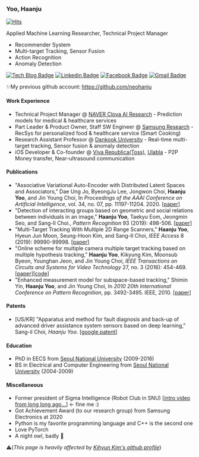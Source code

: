 ### Yoo, Haanju
[![Hits](https://hits.seeyoufarm.com/api/count/incr/badge.svg?url=https%3A%2F%2Fgithub.com%2Fhaanju-yoo%2Fhit-counter&count_bg=%233EB650&title_bg=%23292930&icon=&icon_color=%23E7E7E7&title=hits&edge_flat=false)](https://hits.seeyoufarm.com)

Applied Machine Learning Researcher, Technical Project Manager

- Recommender System
- Multi-target Tracking, Sensor Fusion
- Action Recognition
- Anomaly Detection

[![Tech Blog Badge](http://img.shields.io/badge/-Tech%20blog-black?style=flat-square&logo=github&link=https://haanju-yoo.github.io/)](https://haanju-yoo.github.io/)
[![Linkedin Badge](https://img.shields.io/badge/-LinkedIn-blue?style=flat-square&logo=Linkedin&logoColor=white&link=https://www.linkedin.com/in/haanju-yoo/)](https://www.linkedin.com/in/haanju-yoo/)
[![Facebook Badge](https://img.shields.io/badge/facebook-1877f2?style=flat-square&logo=facebook&logoColor=white&link=https://www.facebook.com/haanju.yoo/)](https://www.facebook.com/haanju.yoo/)
[![Gmail Badge](https://img.shields.io/badge/Gmail-d14836?style=flat-square&logo=Gmail&logoColor=white&link=mailto:haanju.yoo@gmail.com)](mailto:haanju.yoo@gmail.com)

✨My previous github account: https://github.com/neohanju

#### Work Experience

- Technical Project Manager @ [NAVER Clova AI Research](https://clova.ai/en/research/research-areas.html) - Prediction models for medical & healthcare services
- Part Leader & Product Owner, Staff SW Engineer @ [Samsung Research](https://research.samsung.com/) - RecSys for personalized food & healthcare service (Smart Cooking)
- Research Assistant Professor @ [Dankook University](https://www.dankook.ac.kr/en/web/international) - Real-time multi-target tracking, Sensor fusion & anomaly detection
- iOS Developer & Co-founder @ [Viva Republica(Toss)](https://team.toss.im/en/), [Ulabla](https://www.youtube.com/watch?v=KcA095AJJHA) - P2P Money transfer, Near-ultrasound communication

#### Publications

- "Associative Variational Auto-Encoder with Distributed Latent Spaces and Associators," Dae Ung Jo, ByeongJu Lee, Jongwon Choi, **Haanju Yoo**, and Jin Young Choi, In *Proceedings of the AAAI Conference on Artificial Intelligence*, vol. 34, no. 07, pp. 11197-11204. 2020. [[paper](https://ojs.aaai.org/index.php/AAAI/article/view/6778)]
- "Detection of interacting groups based on geometric and social relations between individuals in an image," **Haanju Yoo**, Taekyu Eom, Jeongmin Seo, and Sang-Il Choi., *Pattern Recognition* 93 (2019): 498-506. [[paper](https://www.sciencedirect.com/science/article/abs/pii/S0031320319301761)]
- "Multi-Target Tracking With Multiple 2D Range Scanners," **Haanju Yoo**, Hyeun Jun Moon, Seung-Hoon Kim, and Sang-Il Choi, *IEEE Access* 8 (2019): 99990-99998. [[paper](https://ieeexplore.ieee.org/abstract/document/8618455)]
- "Online scheme for multiple camera multiple target tracking based on multiple hypothesis tracking," **Haanju Yoo**, Kikyung Kim, Moonsub Byeon, Younghan Jeon, and Jin Young Choi, *IEEE Transactions on Circuits and Systems for Video Technology* 27, no. 3 (2016): 454-469. [[paper](https://ieeexplore.ieee.org/abstract/document/7517399?casa_token=Fl2YM6FSwGEAAAAA:RI7Gz49Sj9FY6XAQowM3ilExNSwLzLFlg8wp_WQsbug2f8o3EGsFqu9tKpLYtS_CHvoDkPyj0nJI)][[code](https://github.com/neohanju/OnlineMCMTT)]
- "Enhanced measurement model for subspace-based tracking," Shimin Yin, **Haanju Yoo**, and Jin Young Choi, In *2010 20th International Conference on Pattern Recognition*, pp. 3492-3495. IEEE, 2010. [[paper](https://ieeexplore.ieee.org/abstract/document/5597539?casa_token=5xDvKEtAgDIAAAAA:Nrcp0Hbc4JLcIR6GcNGEMXGpEjJAtxd7HHO6MGHWfFlMORFvgqCmBCsaglBgPhwZ5jeXTp0vawU4)]

#### Patents

- [US/KR] "Apparatus and method for fault diagnosis and back-up of advanced driver assistance system sensors based on deep learning," Sang-il Choi, *Haanju Yoo*. [[google patent](https://patents.google.com/patent/US10946864B2)]

#### Education

- PhD in EECS from [Seoul National University](https://en.snu.ac.kr/index.html) (2009-2016)
- BS in Electrical and Computer Engineering from [Seoul National University](https://en.snu.ac.kr/index.html) (2004-2009)

#### Miscellaneous

- Former president of Sigma Intelligence (Robot Club in SNU) [[intro video from long long ago...](https://www.youtube.com/watch?v=Rx89RMwS0fs)] <- fine me :)
- Got Achievement Award (to our research group) from Samsung Electronics at 2020
- Python is my favorite programming language and C++ is the second one
- Love PyTorch
- A night owl, badly 👀


⚠️(*This page is heavily affected by [Kihyun Kim's github profile](https://github.com/kh-kim/kh-kim)*) 
<!---
haanju/haanju is a ✨ special ✨ repository because its `README.md` (this file) appears on your GitHub profile.
You can click the Preview link to take a look at your changes.

- 👋 Hi, I’m @haanju
- 👀 I’m interested in ...
- 🌱 I’m currently learning ...
- 💞️ I’m looking to collaborate on ...
- 📫 How to reach me ...
- 🔭 I’m currently working on ...
- 🌱 I’m currently learning ...
- 👯 I’m looking to collaborate on ...
- 🤔 I’m looking for help with ...
- 💬 Ask me about ...
- 📫 How to reach me: ...
- 😄 Pronouns: ...
- ⚡ Fun fact: ...
--->
